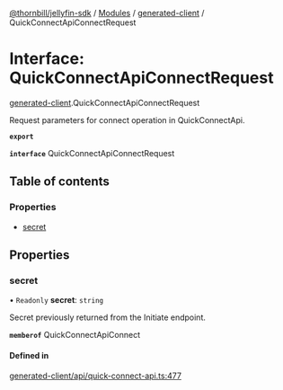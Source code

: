 [@thornbill/jellyfin-sdk](../README.md) / [Modules](../modules.md) / [generated-client](../modules/generated_client.md) / QuickConnectApiConnectRequest

# Interface: QuickConnectApiConnectRequest

[generated-client](../modules/generated_client.md).QuickConnectApiConnectRequest

Request parameters for connect operation in QuickConnectApi.

**`export`**

**`interface`** QuickConnectApiConnectRequest

## Table of contents

### Properties

- [secret](generated_client.QuickConnectApiConnectRequest.md#secret)

## Properties

### secret

• `Readonly` **secret**: `string`

Secret previously returned from the Initiate endpoint.

**`memberof`** QuickConnectApiConnect

#### Defined in

[generated-client/api/quick-connect-api.ts:477](https://github.com/thornbill/jellyfin-sdk-typescript/blob/1142a3e/src/generated-client/api/quick-connect-api.ts#L477)
